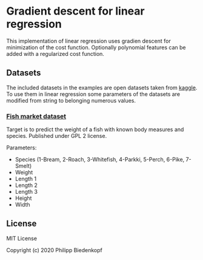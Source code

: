# Gradient descent for linear regression
This implementation of linear regression uses gradien descent for minimization of the cost function. Optionally polynomial features can be added with a regularized cost function.

## Datasets
The included datasets in the examples are open datasets taken from [kaggle](https://www.kaggle.com/). 
To use them in linear regression some parameters of the datasets are modified from string to belonging numerous values.

### [Fish market dataset](https://www.kaggle.com/aungpyaeap/fish-market)
Target is to predict the weight of a fish with known body measures and species. Published under
GPL 2 license.

Parameters:
- Species (1-Bream, 2-Roach, 3-Whitefish, 4-Parkki, 5-Perch, 6-Pike, 7-Smelt)
- Weight
- Length 1
- Length 2
- Length 3
- Height
- Width

## License
MIT License

Copyright (c) 2020 Philipp Biedenkopf
